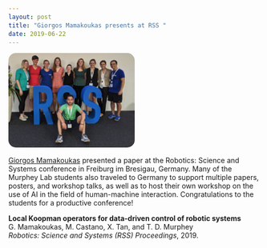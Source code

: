 ```yaml
---
layout: post
title: "Giorgos Mamakoukas presents at RSS "
date: 2019-06-22
---
```

<img style="border-radius:15px; width:50%" src="/images/RSS_group.jpg"
alt="Lab members attending the conference in Germany" title="Katie, Rab, Milli, Ana, Kyra, Annalisa, Ola, Kat, Tommy, and Giorgos at RSS">

[Giorgos Mamakoukas](https://murpheylab.github.io/people/giorgosmamakoukas) presented a paper at the Robotics: Science and Systems conference in Freiburg im Bresigau, Germany. Many of the Murphey Lab students also traveled to Germany to support multiple papers, posters, and workshop talks,  as well as to host their own workshop on the use of AI in the field of human-machine interaction. Congratulations to the students for a productive conference!

**Local Koopman operators for data-driven control of robotic systems**    
G. Mamakoukas, M. Castano, X. Tan, and T. D. Murphey    
*Robotics: Science and Systems (RSS) Proceedings*, 2019.
